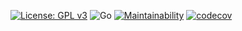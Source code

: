 [![License: GPL v3](https://img.shields.io/badge/License-GPLv3-blue.svg)](https://www.gnu.org/licenses/gpl-3.0)
![Go](https://github.com/CherryDock/CherryDock/workflows/Go/badge.svg)
[![Maintainability](https://api.codeclimate.com/v1/badges/05f40aad1870fa973aa9/maintainability)](https://codeclimate.com/github/CherryDock/CherryDock/maintainability)
[![codecov](https://codecov.io/gh/CherryDock/CherryDock/branch/development/graph/badge.svg)](https://codecov.io/gh/CherryDock/CherryDock)


